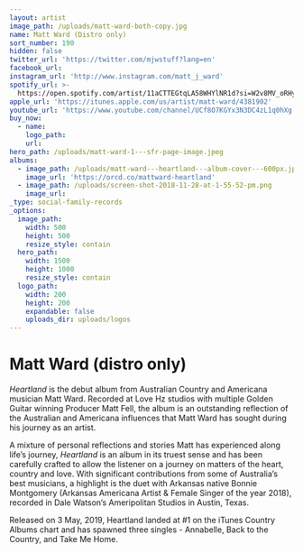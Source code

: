 ```yaml
---
layout: artist
image_path: /uploads/matt-ward-both-copy.jpg
name: Matt Ward (Distro only)
sort_number: 190
hidden: false
twitter_url: 'https://twitter.com/mjwstuff?lang=en'
facebook_url:
instagram_url: 'http://www.instagram.com/matt_j_ward'
spotify_url: >-
  https://open.spotify.com/artist/11aCTTEGtqLA58WHYlNR1d?si=W2v8MV_oRHyUkz6HHdBf7A
apple_url: 'https://itunes.apple.com/us/artist/matt-ward/4381902'
youtube_url: 'https://www.youtube.com/channel/UCf8O7KGYx3N3DC4zL1q0hXg'
buy_now:
  - name:
    logo_path:
    url:
hero_path: /uploads/matt-ward-1---sfr-page-image.jpeg
albums:
  - image_path: /uploads/matt-ward---heartland---album-cover---600px.jpg
    image_url: 'https://orcd.co/mattward-heartland'
  - image_path: /uploads/screen-shot-2018-11-28-at-1-55-52-pm.png
    image_url:
_type: social-family-records
_options:
  image_path:
    width: 500
    height: 500
    resize_style: contain
  hero_path:
    width: 1500
    height: 1000
    resize_style: contain
  logo_path:
    width: 200
    height: 200
    expandable: false
    uploads_dir: uploads/logos
---
```


# **Matt Ward (distro only)**

*Heartland* is the debut album from Australian Country and Americana musician Matt Ward. Recorded at Love Hz studios with multiple Golden Guitar winning Producer Matt Fell, the album is an outstanding reflection of the Australian and Americana influences that Matt Ward has sought during his journey as an artist.

A mixture of personal reflections and stories Matt has experienced along life’s journey, *Heartland* is an album in its truest sense and has been carefully crafted to allow the listener on a journey on matters of the heart, country and love. With significant contributions from some of Australia’s best musicians, a highlight is the duet with Arkansas native Bonnie Montgomery (Arkansas Americana Artist & Female Singer of the year 2018), recorded in Dale Watson’s Ameripolitan Studios in Austin, Texas.&nbsp;

Released on 3 May, 2019, Heartland landed at \#1 on the iTunes Country Albums chart and has spawned three singles - Annabelle, Back to the Country, and Take Me Home.